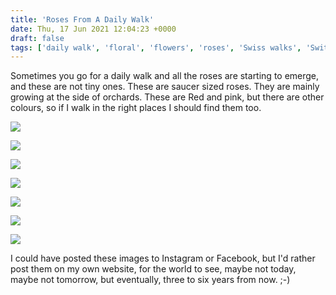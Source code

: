 ```yaml
---
title: 'Roses From A Daily Walk'
date: Thu, 17 Jun 2021 12:04:23 +0000
draft: false
tags: ['daily walk', 'floral', 'flowers', 'roses', 'Swiss walks', 'Switzerland', 'switzerland']
---
```


Sometimes you go for a daily walk and all the roses are starting to emerge, and these are not tiny ones. These are saucer sized roses. They are mainly growing at the side of orchards. These are Red and pink, but there are other colours, so if I walk in the right places I should find them too.

![](https://i2.wp.com/www.main-vision.com/richard/blog/wp-content/uploads/2021/06/img_5348-scaled.jpg?ssl=1)

![](https://i2.wp.com/www.main-vision.com/richard/blog/wp-content/uploads/2021/06/img_5347-scaled.jpg?ssl=1)

![](https://i0.wp.com/www.main-vision.com/richard/blog/wp-content/uploads/2021/06/img_5344-scaled.jpg?ssl=1)

![](https://i2.wp.com/www.main-vision.com/richard/blog/wp-content/uploads/2021/06/img_5333-scaled.jpg?ssl=1)

![](https://i2.wp.com/www.main-vision.com/richard/blog/wp-content/uploads/2021/06/img_5332-scaled.jpg?ssl=1)

![](https://i1.wp.com/www.main-vision.com/richard/blog/wp-content/uploads/2021/06/img_5341-scaled.jpg?ssl=1)

![](https://i0.wp.com/www.main-vision.com/richard/blog/wp-content/uploads/2021/06/img_5345-scaled.jpg?ssl=1)

I could have posted these images to Instagram or Facebook, but I'd rather post them on my own website, for the world to see, maybe not today, maybe not tomorrow, but eventually, three to six years from now. ;-)